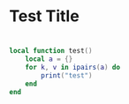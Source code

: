 # Test Title
#

``` lua
local function test()
	local a = {}
	for k, v in ipairs(a) do
		print("test")
	end
end
```
